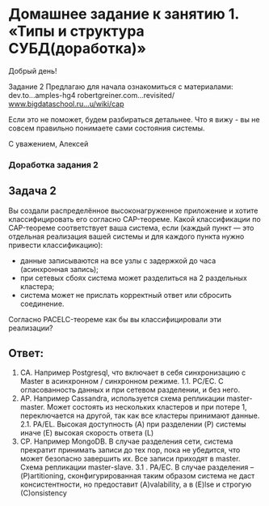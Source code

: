# Домашнее задание к занятию 1. «Типы и структура СУБД(доработка)»

Добрый день!

Задание 2
Предлагаю для начала ознакомиться с материалами:
dev.to...amples-hg4
robertgreiner.com...revisited/
www.bigdataschool.ru...u/wiki/cap

Если это не поможет, будем разбираться детальнее. Что я вижу - вы не совсем правильно понимаете сами состояния системы.

С уважением,
Алексей

### Доработка задания 2

## Задача 2

Вы создали распределённое высоконагруженное приложение и хотите классифицировать его согласно 
CAP-теореме. Какой классификации по CAP-теореме соответствует ваша система, если 
(каждый пункт — это отдельная реализация вашей системы и для каждого пункта нужно привести классификацию):

- данные записываются на все узлы с задержкой до часа (асинхронная запись);
- при сетевых сбоях система может разделиться на 2 раздельных кластера;
- система может не прислать корректный ответ или сбросить соединение.

Согласно PACELC-теореме как бы вы классифицировали эти реализации?

## Ответ:

1. CA. Например Postgresql, что включает в себя синхронизацию с Master в асинхронном / синхронном режиме.
 1.1. PC/EC. С огласованность данных и при сетевом разделении, и без него.
2. AP. Например Cassandra, используется схема репликации master-master. Может состоять из нескольких кластеров и при потере 1, переключается на другой, так как все кластеры принимают данные.
 2.1. PA/EL. Высокая доступность (A) при разделении (P) системы иначе (E) высокая скорость ответа (L)
3. CP. Например MongoDB. В случае разделения сети, система прекратит принимать записи до тех пор, пока не убедится, что может безопасно завершить их. Все записи приходят в master. Схема репликации master-slave.
 3.1 . PA/EC. В случае разделения – (P)artitioning, сконфигурированная таким образом система не даст консистентности, но предоставит (A)valability, а в (E)lse и строгую (С)onsistency
